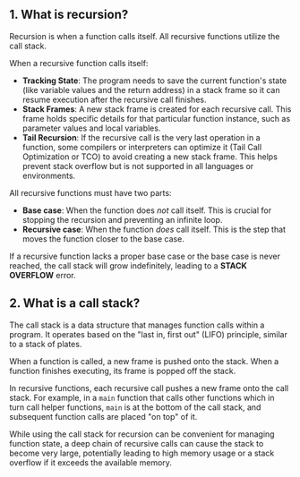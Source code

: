 ## 1. What is recursion?

Recursion is when a function calls itself. All recursive functions utilize the call stack.

When a recursive function calls itself:

* **Tracking State**: The program needs to save the current function's state (like variable values and the return address) in a stack frame so it can resume execution after the recursive call finishes.
* **Stack Frames**: A new stack frame is created for each recursive call. This frame holds specific details for that particular function instance, such as parameter values and local variables.
* **Tail Recursion**: If the recursive call is the very last operation in a function, some compilers or interpreters can optimize it (Tail Call Optimization or TCO) to avoid creating a new stack frame. This helps prevent stack overflow but is not supported in all languages or environments.

All recursive functions must have two parts:

* **Base case**: When the function does *not* call itself. This is crucial for stopping the recursion and preventing an infinite loop.
* **Recursive case**: When the function *does* call itself. This is the step that moves the function closer to the base case.

If a recursive function lacks a proper base case or the base case is never reached, the call stack will grow indefinitely, leading to a **STACK OVERFLOW** error.

## 2. What is a call stack?

The call stack is a data structure that manages function calls within a program. It operates based on the "last in, first out" (LIFO) principle, similar to a stack of plates.

When a function is called, a new frame is pushed onto the stack. When a function finishes executing, its frame is popped off the stack.

In recursive functions, each recursive call pushes a new frame onto the call stack. For example, in a `main` function that calls other functions which in turn call helper functions, `main` is at the bottom of the call stack, and subsequent function calls are placed "on top" of it.

While using the call stack for recursion can be convenient for managing function state, a deep chain of recursive calls can cause the stack to become very large, potentially leading to high memory usage or a stack overflow if it exceeds the available memory.
